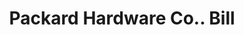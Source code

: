 ---
doi: 10.7916/D8BG414P
date_other: '1900'
date_other_textual: 1900-1909
form: printed ephemera
genre:
- Invoices
name:
- Packard Hardware Co.
object_in_context_url: https://biggert.cul.columbia.edu/items/view/ave_biggert_01370
subject_hierarchical_geographic:
- Greenville, Pennsylvania, United States
subject_name:
- Packard Hardware Co.
title: Packard Hardware Co.. Bill
sort_title: Packard Hardware Co.. Bill
call_number: ave_biggert_01370
coordinates:
- 41.405,-80.38666666666667
pid: ave_biggert_01370
identifiers: ave_biggert_01370
thumbnail: https://derivativo-2.library.columbia.edu/iiif/2/ldpd:344567/full/!256,256/0/native.jpg
permalink: /biggert/ave_biggert_01370/
layout: iiif-image-page
---